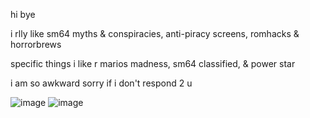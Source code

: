 hi bye

i rlly like sm64 myths & conspiracies, anti-piracy screens, romhacks & horrorbrews

specific things i like r marios madness, sm64 classified, & power star

i am so awkward sorry if i don't respond 2 u


![image](https://github.com/user-attachments/assets/25343c41-09ec-45b6-a9c0-576015c47883)
![image](https://github.com/user-attachments/assets/c91c2e4d-6aa0-49d4-91ae-9f8022e6936a)
